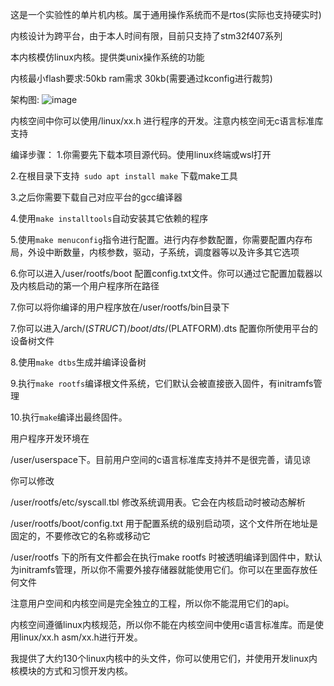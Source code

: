这是一个实验性的单片机内核。属于通用操作系统而不是rtos(实际也支持硬实时)

内核设计为跨平台，由于本人时间有限，目前只支持了stm32f407系列

本内核模仿linux内核。提供类unix操作系统的功能

内核最小flash要求:50kb ram需求 30kb(需要通过kconfig进行裁剪)

架构图:
![image](https://github.com/user-attachments/assets/f76c9287-fc10-4d67-b57d-7d0b8404dfc8)




内核空间中你可以使用/linux/xx.h 进行程序的开发。注意内核空间无c语言标准库支持

编译步骤：
1.你需要先下载本项目源代码。使用linux终端或wsl打开

2.在根目录下支持``` sudo apt install make``` 下载make工具

3.之后你需要下载自己对应平台的gcc编译器

4.使用``` make installtools ```自动安装其它依赖的程序

5.使用``` make menuconfig ```指令进行配置。进行内存参数配置，你需要配置内存布局，外设中断数量，内核参数，驱动，子系统，调度器等以及许多其它选项

6.你可以进入/user/rootfs/boot 配置config.txt文件。你可以通过它配置加载器以及内核启动的第一个用户程序所在路径

7.你可以将你编译的用户程序放在/user/rootfs/bin目录下

7.你可以进入/arch/$(STRUCT)/boot/dts/$(PLATFORM).dts 配置你所使用平台的设备树文件

8.使用``` make dtbs ```生成并编译设备树

9.执行``` make rootfs ```编译根文件系统，它们默认会被直接嵌入固件，有initramfs管理

10.执行``` make ```编译出最终固件。

用户程序开发环境在

/user/userspace下。目前用户空间的c语言标准库支持并不是很完善，请见谅

你可以修改

/user/rootfs/etc/syscall.tbl 修改系统调用表。它会在内核启动时被动态解析

/user/rootfs/boot/config.txt 用于配置系统的级别启动项，这个文件所在地址是固定的，不要修改它的名称或移动它

/user/rootfs 下的所有文件都会在执行make rootfs 时被透明编译到固件中，默认为initramfs管理，所以你不需要外接存储器就能使用它们。你可以在里面存放任何文件


注意用户空间和内核空间是完全独立的工程，所以你不能混用它们的api。

内核空间遵循linux内核规范，所以你不能在内核空间中使用c语言标准库。而是使用linux/xx.h  asm/xx.h进行开发。

我提供了大约130个linux内核中的头文件，你可以使用它们，并使用开发linux内核模块的方式和习惯开发内核。

 














